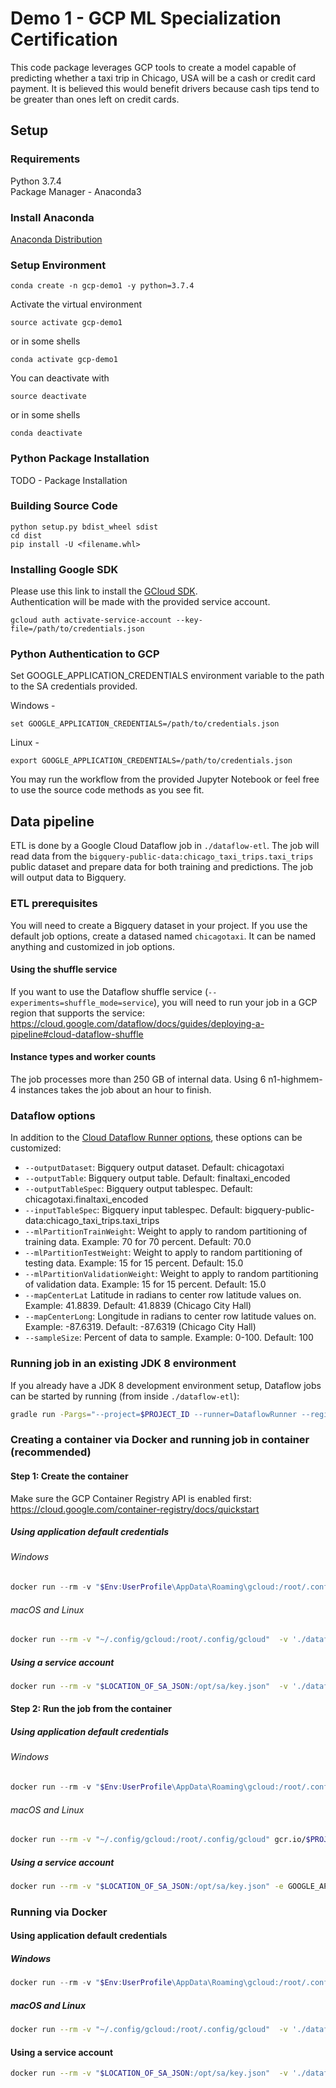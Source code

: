 # Demo 1 - GCP ML Specialization Certification

This code package leverages GCP tools to create a model capable of
predicting whether a taxi trip in Chicago, USA will be a cash or
credit card payment. It is believed this would benefit drivers because
cash tips tend to be greater than ones left on credit cards.

## Setup

### Requirements
Python 3.7.4  
Package Manager - Anaconda3
### Install Anaconda
[Anaconda Distribution](https://docs.anaconda.com/anaconda/install/)

### Setup Environment
```
conda create -n gcp-demo1 -y python=3.7.4
```

Activate the virtual environment
```
source activate gcp-demo1
```
or in some shells
```
conda activate gcp-demo1
```
You can deactivate with
```
source deactivate
```
or in some shells
```
conda deactivate
```
### Python Package Installation
TODO - Package Installation
### Building Source Code
```
python setup.py bdist_wheel sdist
cd dist
pip install -U <filename.whl>
```
### Installing Google SDK
Please use this link to install the [GCloud SDK](https://cloud.google.com/sdk/docs/quickstarts).  
Authentication will be made with the provided service account. 
```
gcloud auth activate-service-account --key-file=/path/to/credentials.json
```

### Python Authentication to GCP
Set GOOGLE_APPLICATION_CREDENTIALS environment variable to the path to the SA credentials provided.  

Windows -
```
set GOOGLE_APPLICATION_CREDENTIALS=/path/to/credentials.json
```
Linux -
```
export GOOGLE_APPLICATION_CREDENTIALS=/path/to/credentials.json
```

You may run the workflow from the provided Jupyter Notebook or feel free to use the source code
methods as you see fit.

## Data pipeline

ETL is done by a Google Cloud Dataflow job in `./dataflow-etl`. The job will read data from the `bigquery-public-data:chicago_taxi_trips.taxi_trips` public dataset and prepare data for both training and predictions. The job will output data to Bigquery. 

### ETL prerequisites

You will need to create a Bigquery dataset in your project. If you use the default job options, create a datased named `chicagotaxi`. It can be named anything and customized in job options.

#### Using the shuffle service

If you want to use the Dataflow shuffle service (`--experiments=shuffle_mode=service`), you will need to run your job in a GCP region that supports the service: https://cloud.google.com/dataflow/docs/guides/deploying-a-pipeline#cloud-dataflow-shuffle

#### Instance types and worker counts

The job processes more than 250 GB of internal data. Using 6 n1-highmem-4 instances takes the job about an hour to finish.

### Dataflow options

In addition to the [Cloud Dataflow Runner options](https://beam.apache.org/documentation/runners/dataflow/#pipeline-options), these options can be customized:

- `--outputDataset`: Bigquery output dataset. Default: chicagotaxi
- `--outputTable`: Bigquery output table. Default: finaltaxi_encoded
- `--outputTableSpec`: Bigquery output tablespec. Default: chicagotaxi.finaltaxi_encoded
- `--inputTableSpec`: Bigquery input tablespec. Default: bigquery-public-data:chicago_taxi_trips.taxi_trips
- `--mlPartitionTrainWeight`: Weight to apply to random partitioning of training data. Example: 70 for 70 percent. Default: 70.0
- `--mlPartitionTestWeight`: Weight to apply to random partitioning of testing data. Example: 15 for 15 percent. Default: 15.0
- `--mlPartitionValidationWeight`: Weight to apply to random partitioning of validation data. Example: 15 for 15 percent. Default: 15.0
- `--mapCenterLat` Latitude in radians to center row latitude values on. Example: 41.8839. Default: 41.8839 (Chicago City Hall)
- `--mapCenterLong`: Longitude in radians to center row latitude values on. Example: -87.6319. Default: -87.6319 (Chicago City Hall)
- `--sampleSize`: Percent of data to sample. Example: 0-100. Default: 100

### Running job in an existing JDK 8 environment

If you already have a JDK 8 development environment setup, Dataflow jobs can be started by running (from inside `./dataflow-etl`):

```bash
gradle run -Pargs="--project=$PROJECT_ID --runner=DataflowRunner --region=$GCP_REGION --workerMachineType=$INSTANCE_TYPE --maxNumWorkers=$MAX_WORKERS --experiments=shuffle_mode=service"
```

### Creating a container via Docker and running job in container (recommended)

#### Step 1: Create the container

Make sure the GCP Container Registry API is enabled first: https://cloud.google.com/container-registry/docs/quickstart

##### Using application default credentials

###### Windows

```powershell
docker run --rm -v "$Env:UserProfile\AppData\Roaming\gcloud:/root/.config/gcloud"  -v '.\dataflow-etl\:/opt/etl' -w /opt/etl openjdk:8 ./gradlew jib --image gcr.io/$PROJECT_ID/$REPO_NAME"
```

###### macOS and Linux

```bash
docker run --rm -v "~/.config/gcloud:/root/.config/gcloud"  -v './dataflow-etl\:/opt/etl' -w /opt/etl openjdk:8 ./gradlew jib --image gcr.io/$PROJECT_ID/$REPO_NAME"
```

##### Using a service account

```bash
docker run --rm -v "$LOCATION_OF_SA_JSON:/opt/sa/key.json"  -v './dataflow-etl\:/opt/etl' -e GOOGLE_APPLICATION_CREDENTIALS=/opt/sa/key.json -w /opt/etl openjdk:8 ./gradlew jib --image gcr.io/$PROJECT_ID/$REPO_NAME"
```

#### Step 2: Run the job from the container

##### Using application default credentials

###### Windows

```powershell
docker run --rm -v "$Env:UserProfile\AppData\Roaming\gcloud:/root/.config/gcloud" gcr.io/$PROJECT_ID/$REPO_NAME --project=$PROJECT_ID --runner=DataflowRunner --region=$GCP_REGION --workerMachineType=$INSTANCE_TYPE --maxNumWorkers=$MAX_WORKERS --experiments=shuffle_mode=service --jobName=$JOB_NAME
```

###### macOS and Linux

```bash
docker run --rm -v "~/.config/gcloud:/root/.config/gcloud" gcr.io/$PROJECT_ID/$REPO_NAME --project=$PROJECT_ID --runner=DataflowRunner --region=$GCP_REGION --workerMachineType=$INSTANCE_TYPE --maxNumWorkers=$MAX_WORKERS --experiments=shuffle_mode=service --jobName=$JOB_NAME
```

##### Using a service account

```bash
docker run --rm -v "$LOCATION_OF_SA_JSON:/opt/sa/key.json" -e GOOGLE_APPLICATION_CREDENTIALS=/opt/sa/key.json gcr.io/$PROJECT_ID/$REPO_NAME --project=$PROJECT_ID --runner=DataflowRunner --region=$GCP_REGION --workerMachineType=$INSTANCE_TYPE --maxNumWorkers=$MAX_WORKERS --experiments=shuffle_mode=service --jobName=$JOB_NAME
```

### Running via Docker

#### Using application default credentials

##### Windows

```powershell
docker run --rm -v "$Env:UserProfile\AppData\Roaming\gcloud:/root/.config/gcloud"  -v '.\dataflow-etl\:/opt/etl' -w /opt/etl openjdk:8 ./gradlew run -Pargs="--project=$PROJECT_ID --runner=DataflowRunner --region=$GCP_REGION --workerMachineType=$INSTANCE_TYPE --maxNumWorkers=$MAX_WORKERS --experiments=shuffle_mode=service  --jobName=$JOB_NAME"
```

##### macOS and Linux

```bash
docker run --rm -v "~/.config/gcloud:/root/.config/gcloud"  -v './dataflow-etl\:/opt/etl' -w /opt/etl openjdk:8 ./gradlew run -Pargs="--project=$PROJECT_ID --runner=DataflowRunner --region=$GCP_REGION --workerMachineType=$INSTANCE_TYPE --maxNumWorkers=$MAX_WORKERS --experiments=shuffle_mode=service  --jobName=$JOB_NAME"
```

#### Using a service account

```bash
docker run --rm -v "$LOCATION_OF_SA_JSON:/opt/sa/key.json"  -v './dataflow-etl\:/opt/etl' -e GOOGLE_APPLICATION_CREDENTIALS=/opt/sa/key.json -w /opt/etl openjdk:8 ./gradlew run -Pargs="--project=$PROJECT_ID --runner=DataflowRunner --region=$GCP_REGION --workerMachineType=$INSTANCE_TYPE --maxNumWorkers=$MAX_WORKERS --experiments=shuffle_mode=service  --jobName=$JOB_NAME"
```